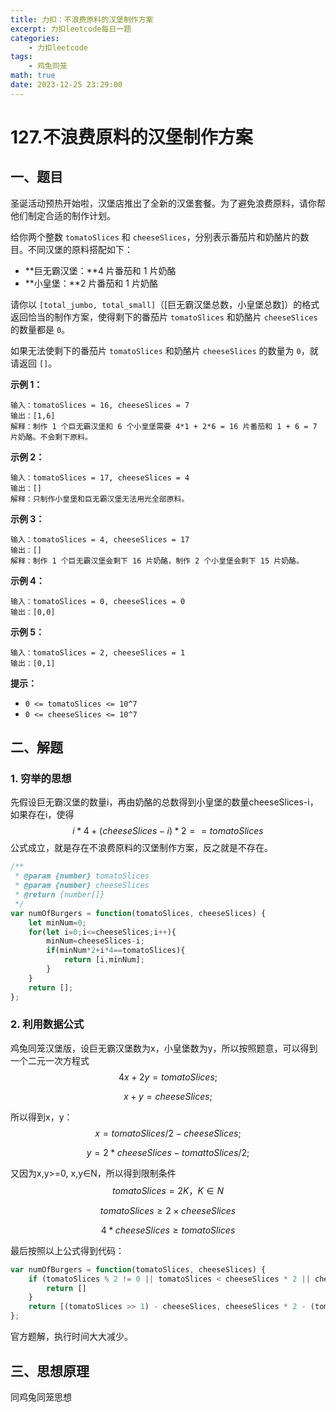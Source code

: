 ```yaml
---
title: 力扣：不浪费原料的汉堡制作方案
excerpt: 力扣leetcode每日一题
categories:
    - 力扣leetcode
tags:
    - 鸡兔同笼
math: true
date: 2023-12-25 23:29:00
---
```

# 127.不浪费原料的汉堡制作方案

## 一、题目

圣诞活动预热开始啦，汉堡店推出了全新的汉堡套餐。为了避免浪费原料，请你帮他们制定合适的制作计划。

给你两个整数 `tomatoSlices` 和 `cheeseSlices`，分别表示番茄片和奶酪片的数目。不同汉堡的原料搭配如下：

- **巨无霸汉堡：**4 片番茄和 1 片奶酪
- **小皇堡：**2 片番茄和 1 片奶酪

请你以 `[total_jumbo, total_small]`（[巨无霸汉堡总数，小皇堡总数]）的格式返回恰当的制作方案，使得剩下的番茄片 `tomatoSlices` 和奶酪片 `cheeseSlices` 的数量都是 `0`。

如果无法使剩下的番茄片 `tomatoSlices` 和奶酪片 `cheeseSlices` 的数量为 `0`，就请返回 `[]`。

 **示例 1：**

```
输入：tomatoSlices = 16, cheeseSlices = 7
输出：[1,6]
解释：制作 1 个巨无霸汉堡和 6 个小皇堡需要 4*1 + 2*6 = 16 片番茄和 1 + 6 = 7 片奶酪。不会剩下原料。
```

**示例 2：**

```
输入：tomatoSlices = 17, cheeseSlices = 4
输出：[]
解释：只制作小皇堡和巨无霸汉堡无法用光全部原料。
```

**示例 3：**

```
输入：tomatoSlices = 4, cheeseSlices = 17
输出：[]
解释：制作 1 个巨无霸汉堡会剩下 16 片奶酪，制作 2 个小皇堡会剩下 15 片奶酪。
```

**示例 4：**

```
输入：tomatoSlices = 0, cheeseSlices = 0
输出：[0,0]
```

**示例 5：**

```
输入：tomatoSlices = 2, cheeseSlices = 1
输出：[0,1]
```

 **提示：**

- `0 <= tomatoSlices <= 10^7`
- `0 <= cheeseSlices <= 10^7`

## 二、解题

### 1. 穷举的思想

先假设巨无霸汉堡的数量i，再由奶酪的总数得到小皇堡的数量cheeseSlices-i，如果存在i，使得
$$
i*4+(cheeseSlices-i)*2==tomatoSlices
$$
公式成立，就是存在不浪费原料的汉堡制作方案，反之就是不存在。

```js
/**
 * @param {number} tomatoSlices
 * @param {number} cheeseSlices
 * @return {number[]}
 */
var numOfBurgers = function(tomatoSlices, cheeseSlices) {
    let minNum=0;
    for(let i=0;i<=cheeseSlices;i++){
        minNum=cheeseSlices-i;
        if(minNum*2+i*4==tomatoSlices){
            return [i,minNum];
        }
    }
    return [];
};
```

### 2. 利用数据公式

鸡兔同笼汉堡版，设巨无霸汉堡数为x，小皇堡数为y，所以按照题意，可以得到一个二元一次方程式
$$
4x+2y=tomatoSlices;
$$

$$
x+y=cheeseSlices;
$$

所以得到x，y：
$$
x=tomatoSlices/2-cheeseSlices;
$$

$$
y=2*cheeseSlices-tomattoSlices/2;
$$

又因为x,y>=0, x,y∈N，所以得到限制条件
$$
tomatoSlices=2K，K∈N
$$

$$
tomatoSlices≥2×cheeseSlices
$$

$$
4*cheeseSlices≥tomatoSlices
$$

最后按照以上公式得到代码：

```js
var numOfBurgers = function(tomatoSlices, cheeseSlices) {
    if (tomatoSlices % 2 != 0 || tomatoSlices < cheeseSlices * 2 || cheeseSlices * 4 < tomatoSlices) {
        return []
    }
    return [(tomatoSlices >> 1) - cheeseSlices, cheeseSlices * 2 - (tomatoSlices >> 1)];
};

```

官方题解，执行时间大大减少。

## 三、思想原理

同鸡兔同笼思想

